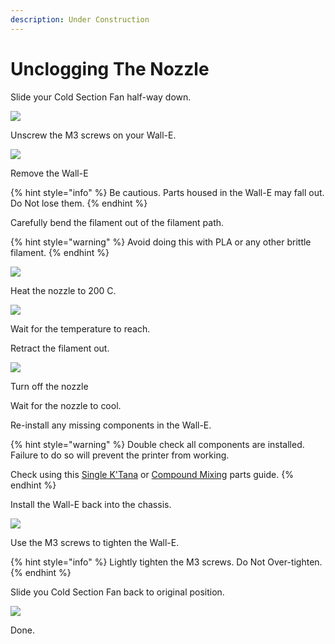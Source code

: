 ```yaml
---
description: Under Construction
---
```


# Unclogging The Nozzle

Slide your Cold Section Fan half-way down.

![](../.gitbook/assets/slide-down.jpg)

Unscrew the M3 screws on your Wall-E.

![](../.gitbook/assets/img_1026.JPG)

Remove the Wall-E

{% hint style="info" %}
Be cautious. Parts housed in the Wall-E may fall out. Do Not lose them.
{% endhint %}

Carefully bend the filament out of the filament path.

{% hint style="warning" %}
Avoid doing this with PLA or any other brittle filament.
{% endhint %}

![](../.gitbook/assets/bendfilament.jpg)

Heat the nozzle to 200 C.

![](../.gitbook/assets/temp-200.PNG)

Wait for the temperature to reach.

Retract the filament out.

![](../.gitbook/assets/retract-filament.jpg)

Turn off the nozzle

Wait for the nozzle to cool.

Re-install any missing components in the Wall-E.

{% hint style="warning" %}
Double check all components are installed. Failure to do so will prevent the printer from working.  
  
Check using this [Single K'Tana](../documentation/mechanical-systems/single-ktana.md#back-components) or [Compound Mixing](../documentation/mechanical-systems/compound-mixing.md#back-components) parts guide. 
{% endhint %}

Install the Wall-E back into the chassis.

![](../.gitbook/assets/reinstall-walle.jpg)

Use the M3 screws to tighten the Wall-E.

{% hint style="info" %}
Lightly tighten the M3 screws. Do Not Over-tighten.
{% endhint %}

Slide you Cold Section Fan back to original position. 

![](../.gitbook/assets/slid-up.jpg)

Done.


